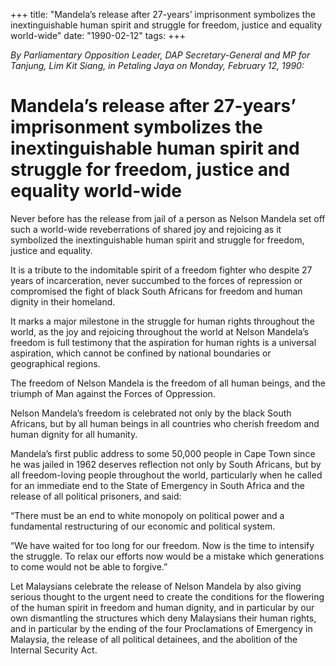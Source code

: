 +++ 
title: "Mandela’s release after 27-years’ imprisonment symbolizes the inextinguishable human spirit and struggle for freedom, justice and equality world-wide"
date: "1990-02-12"
tags:
+++

_By Parliamentary Opposition Leader, DAP Secretary-General and MP for Tanjung, Lim Kit Siang, in Petaling Jaya on Monday, February 12, 1990:_

# Mandela’s release after 27-years’ imprisonment symbolizes the inextinguishable human spirit and struggle for freedom, justice and equality world-wide

Never before has the release from jail of a person as Nelson Mandela set off such a world-wide reveberrations of shared joy and rejoicing as it symbolized the inextinguishable human spirit and struggle for freedom, justice and equality.</u>

It is a tribute to the indomitable spirit of a freedom fighter who despite 27 years of incarceration, never succumbed to the forces of repression or compromised the fight of black South Africans for freedom and human dignity in their homeland.

It marks a major milestone in the struggle for human rights throughout the world, as the joy and rejoicing throughout the world at Nelson Mandela’s freedom is full testimony that the aspiration for human rights is a universal aspiration, which cannot be confined by national boundaries or geographical regions.

The freedom of Nelson Mandela is the freedom of all human beings, and the triumph of Man against the Forces of Oppression.

Nelson Mandela’s freedom is celebrated not only by the black South Africans, but by all human beings in all countries who cherish freedom and human dignity for all humanity.

Mandela’s first public address to some 50,000 people in Cape Town since he was jailed in 1962 deserves reflection not only by South Africans, but by all freedom-loving people throughout the world, particularly when he called for an immediate end to the State of Emergency in South Africa and the release of all political prisoners, and said:

“There must be an end to white monopoly on political power and a fundamental restructuring of our economic and political system.

“We have waited for too long for our freedom. Now is the time to intensify the struggle. To relax our efforts now would be a mistake which generations to come would not be able to forgive.”

Let Malaysians celebrate the release of Nelson Mandela by also giving serious thought to the urgent need to create the conditions for the flowering of the human spirit in freedom and human dignity, and in particular by our own dismantling the structures which deny Malaysians their human rights, and in particular by the ending of the four Proclamations of Emergency in Malaysia, the release of all political detainees, and the abolition of the Internal Security Act.
 
